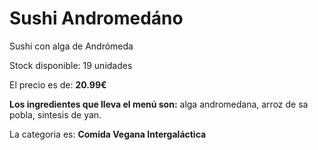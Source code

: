 # Sushi Andromedáno

Sushi con alga de Andrómeda

Stock disponible: 19 unidades

El precio es de: **20.99€**

**Los ingredientes que lleva el menú son:** alga andromedana, arroz de sa pobla, sintesis de yan.

La categoria es: **Comida Vegana Intergaláctica**



